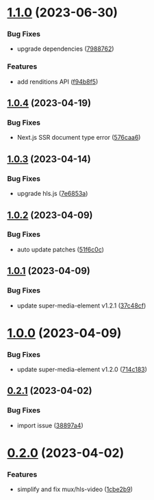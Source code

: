 # [1.1.0](https://github.com/luwes/hls-video-element/compare/v1.0.4...v1.1.0) (2023-06-30)


### Bug Fixes

* upgrade dependencies ([7988762](https://github.com/luwes/hls-video-element/commit/79887620fca4046a976eeb2093c9ee8491d82c23))


### Features

* add renditions API ([f94b8f5](https://github.com/luwes/hls-video-element/commit/f94b8f5977ce1b657e7143b8bdb6312a94969220))



## [1.0.4](https://github.com/luwes/hls-video-element/compare/v1.0.3...v1.0.4) (2023-04-19)


### Bug Fixes

* Next.js SSR document type error ([576caa6](https://github.com/luwes/hls-video-element/commit/576caa6e93eb1d86a1c348044f09283bdf87e724))



## [1.0.3](https://github.com/luwes/hls-video-element/compare/v1.0.2...v1.0.3) (2023-04-14)


### Bug Fixes

* upgrade hls.js ([7e6853a](https://github.com/luwes/hls-video-element/commit/7e6853af35d587e07716621a2c9cfc9f3f14470b))



## [1.0.2](https://github.com/luwes/hls-video-element/compare/v1.0.1...v1.0.2) (2023-04-09)


### Bug Fixes

* auto update patches ([51f6c0c](https://github.com/luwes/hls-video-element/commit/51f6c0c019e06338b6e1da856e22507b53cde02b))



## [1.0.1](https://github.com/luwes/hls-video-element/compare/v1.0.0...v1.0.1) (2023-04-09)


### Bug Fixes

* update super-media-element v1.2.1 ([37c48cf](https://github.com/luwes/hls-video-element/commit/37c48cfe71967ec59723677f3cc4ac180b658c8c))



# [1.0.0](https://github.com/luwes/hls-video-element/compare/v0.2.1...v1.0.0) (2023-04-09)


### Bug Fixes

* update super-media-element v1.2.0 ([714c183](https://github.com/luwes/hls-video-element/commit/714c1836041248701700525edc09eccbf414310e))



## [0.2.1](https://github.com/luwes/hls-video-element/compare/v0.2.0...v0.2.1) (2023-04-02)


### Bug Fixes

* import issue ([38897a4](https://github.com/luwes/hls-video-element/commit/38897a4bbe55f317072303e23796aa2c0d604127))



# [0.2.0](https://github.com/luwes/hls-video-element/compare/v0.0.3...v0.2.0) (2023-04-02)


### Features

* simplify and fix mux/hls-video ([1cbe2b9](https://github.com/luwes/hls-video-element/commit/1cbe2b9c5e2ef66173581a3ade22c815c398c62c))



